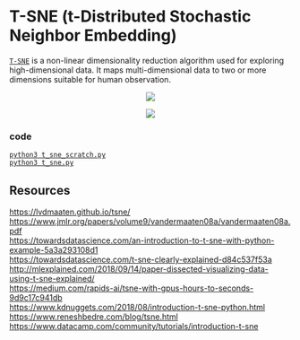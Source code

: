 # T-SNE (t-Distributed Stochastic Neighbor Embedding)
[`T-SNE`](https://distill.pub/2016/misread-tsne/) is a non-linear dimensionality reduction algorithm used for exploring high-dimensional data. It maps multi-dimensional data to two or more dimensions suitable for human observation.

<p align="center">
  <img src="https://miro.medium.com/max/640/1*lKLB_1aghhnxQjMQziEyGQ.gif">
</p>
<p align="center">
  <img src="https://i.ytimg.com/vi/W-9L6v_rFIE/maxresdefault.jpg">
</p>

### code 
[`python3 t_sne_scratch.py`](./t_sne_scratch.py)  
[`python3 t_sne.py`](./t_sne.py)  

## Resources
https://lvdmaaten.github.io/tsne/  
https://www.jmlr.org/papers/volume9/vandermaaten08a/vandermaaten08a.pdf  
https://towardsdatascience.com/an-introduction-to-t-sne-with-python-example-5a3a293108d1  
https://towardsdatascience.com/t-sne-clearly-explained-d84c537f53a  
http://mlexplained.com/2018/09/14/paper-dissected-visualizing-data-using-t-sne-explained/  
https://medium.com/rapids-ai/tsne-with-gpus-hours-to-seconds-9d9c17c941db  
https://www.kdnuggets.com/2018/08/introduction-t-sne-python.html  
https://www.reneshbedre.com/blog/tsne.html  
https://www.datacamp.com/community/tutorials/introduction-t-sne 
 